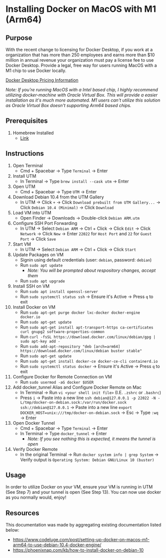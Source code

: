 # Installing Docker on MacOS with M1 (Arm64)

## Purpose
With the recent change to licensing for Docker Desktop, if you work at a organization that has more than 250 employees and earns more than $10 million in annual revenue your organization must pay a license fee to use Docker Desktop. Provide a legal, free way for users running MacOS with a M1 chip to use Docker locally.

[Docker Desktop Pricing Information](https://www.docker.com/pricing/)

_Note: If you're running MacOS with a Intel based chip, I highly recommend utilizing docker-machine with Oracle Virtual Box. This will provide a easier installation as it's much more automated. M1 users can't utilize this solution as Oracle Virtual Box doesn't supporting Arm64 based chips._

## Prerequisites
1. Homebrew Installed
    - [Link](https://brew.sh/)

## Instructions
1. Open Terminal
    - Cmd + Spacebar -> Type `Terminal` -> Enter
2. Install UTM
    - In Terminal -> Type `brew install --cask utm` -> Enter
3. Open UTM
    - Cmd + Spacebar -> Type `UTM` -> Enter
4. Download Debian 10.4 from the UTM Gallery
    - In UTM -> Click `+` -> Click `Download prebuilt from UTM Gallery...` -> Click `Debian 10.4 (Minimal)` -> Click `Download`
5. Load VM into UTM
    - Open Finder -> Downloads -> Double-click `Debian ARM.utm`
6. Configure SSH Port Forwarding
    - In UTM -> Select `Debian ARM` -> Ctrl + Click -> Click `Edit` -> Click `Network` -> Click `New` -> Enter `22022` for `Host Port` and `22` for `Guest Port` -> Click `Save`
7. Start VM
    - In UTM -> Select `Debian ARM` -> Ctrl + Click -> Click `Start`
8. Update Packages on VM
    - Signin using default credentials (user: `debian`, password: `debian`)
    - Run `sudo apt update`
        - _Note: You will be prompted about respository changes, accept them_
    - Run `sudo apt upgrade`
9. Install SSH on VM
    - Run `sudo apt install openssl-server`
    - Run `sudo systemctl status ssh` -> Ensure it's Active -> Press `q` to exit
10. Install Docker on VM
    - Run `sudo apt-get purge docker lxc-docker docker-engine docker.io`
    - Run `sudo apt-get update`
    - Run `sudo apt-get install apt-transport-https ca-certificates curl gnupg2 software-properties-common`
    - Run `curl -fsSL https://download.docker.com/linux/debian/gpg | sudo apt-key add -`
    - Run `sudo add-apt-repository "deb [arch=arm64] https://download.docker.com/linux/debian buster stable"`
    - Run `sudo apt-get update`
    - Run `sudo apt-get install docker-ce docker-ce-cli containerd.io`
    - Run `sudo systemctl status docker` -> Ensure it's Active -> Press `q` to exit
11. Configure Docker for Remote Connection on VM
    - Run `sudo usermod -aG docker $USER`
12. Add docker_tunnel Alias and Configure Docker Remote on Mac
    - In Terminal -> Run `vi <your shell init file>` (I.E. `.zshrc` or `.bashrc`)
    - Press `i` -> Paste into a new line `ssh debian@127.0.0.1 -p 22022 -N -L/tmp/docker-on-debian.sock:/var/run/docker.sock ssh://debian@127.0.0.1` -> Paste into a new line `export DOCKER_HOST=unix:///tmp/docker-on-debian.sock` -> Esc -> Type `:wq` -> Enter
13. Open Docker Tunnel
    - Cmd + Spacebar -> Type `Terminal` -> Enter
    - In Terminal -> Type `docker_tunnel` -> Enter
        - _Note: If you see nothing this is expected, it means the tunnel is open_
14. Verify Docker Remote
    - In the original Terminal -> Run `docker system info | grep System` -> Verify output is `Operating System: Debian GNU/Linux 10 (buster)`

## Usage
In order to utilize Docker on your VM, ensure your VM is running in UTM (See Step 7) and your tunnel is open (See Step 13). You can now use docker as you normally would, enjoy!

## Resources
This documentation was made by aggregating existing documentation listed below:
* https://www.codeluge.com/post/setting-up-docker-on-macos-m1-arm64-to-use-debian-10.4-docker-engine/
* https://phoenixnap.com/kb/how-to-install-docker-on-debian-10